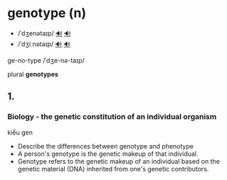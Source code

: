 # genotype (n)

- /ˈdʒenətaɪp/ [🔊](https://www.oxfordlearnersdictionaries.com/media/english/uk_pron/g/gen/genot/genotype__gb_3.mp3) [🔊](https://www.oxfordlearnersdictionaries.com/media/english/us_pron/g/gen/genot/genotype__us_1_rr.mp3)
- /ˈdʒiːnətaɪp/ [🔊](https://www.oxfordlearnersdictionaries.com/media/english/uk_pron/g/gen/genot/genotype__gb_4.mp3) [🔊](https://www.oxfordlearnersdictionaries.com/media/english/us_pron/g/gen/genot/genotype__us_2_rr.mp3)

ge-no-type /ˈdʒe-nə-taɪp/

plural **genotypes**

## 1.

### Biology - the genetic constitution of an individual organism

kiểu gen

- Describe the differences between genotype and phenotype
- A person's genotype is the genetic makeup of that individual.
- Genotype refers to the genetic makeup of an individual based on the genetic material (DNA) inherited from one's genetic contributors.